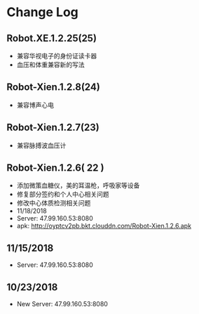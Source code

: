 # Change Log
## Robot.XE.1.2.25(25)
- 兼容华视电子的身份证读卡器
- 血压和体重兼容新的写法

## Robot-Xien.1.2.8(24)
- 兼容博声心电

## Robot-Xien.1.2.7(23)

- 兼容脉搏波血压计

## Robot-Xien.1.2.6( 22 )

- 添加微策血糖仪，美的耳温枪，呼吸家等设备
- 修复部分签约和个人中心相关问题
- 修改中心体质检测相关问题
- 11/18/2018
- Server: 47.99.160.53:8080
- apk: http://oyptcv2pb.bkt.clouddn.com/Robot-Xien.1.2.6.apk

## 11/15/2018

- Server: 47.99.160.53:8080

## 10/23/2018

- New Server: 47.99.160.53:8080
